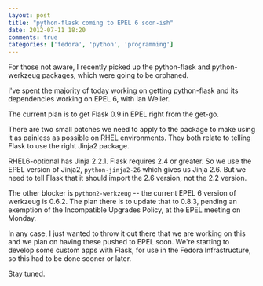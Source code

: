 ```yaml
---
layout: post
title: "python-flask coming to EPEL 6 soon-ish"
date: 2012-07-11 18:20
comments: true
categories: ['fedora', 'python', 'programming']
---
```


For those not aware, I recently picked up the python-flask and python-werkzeug
packages, which were going to be orphaned.

I've spent the majority of today working on getting python-flask and its
dependencies working on EPEL 6, with Ian Weller.

The current plan is to get Flask 0.9 in EPEL right from the get-go.

There are two small patches we need to apply to the package to make using it
as painless as possible on RHEL environments. They both relate to telling
Flask to use the right Jinja2 package.

RHEL6-optional has Jinja 2.2.1. Flask requires 2.4 or greater. So we use the
EPEL version of Jinja2, `python-jinja2-26` which gives us Jinja 2.6. But we
need to tell Flask that it should import the 2.6 version, not the 2.2 version.

The other blocker is `python2-werkzeug` -- the current EPEL 6 version of
werkzeug is 0.6.2. The plan there is to update that to 0.8.3, pending an
exemption of the Incompatible Upgrades Policy, at the EPEL meeting on Monday.

In any case, I just wanted to throw it out there that we are working on this
and we plan on having these pushed to EPEL soon. We're starting to develop
some custom apps with Flask, for use in the Fedora Infrastructure, so
this had to be done sooner or later.

Stay tuned.

